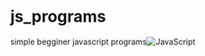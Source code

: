 # js_programs





simple begginer javascript programs![JavaScript](https://github.com/Abdussamad29/js_programs/assets/69312871/abb9cb05-68a3-45c7-996b-b1289082f95c)
